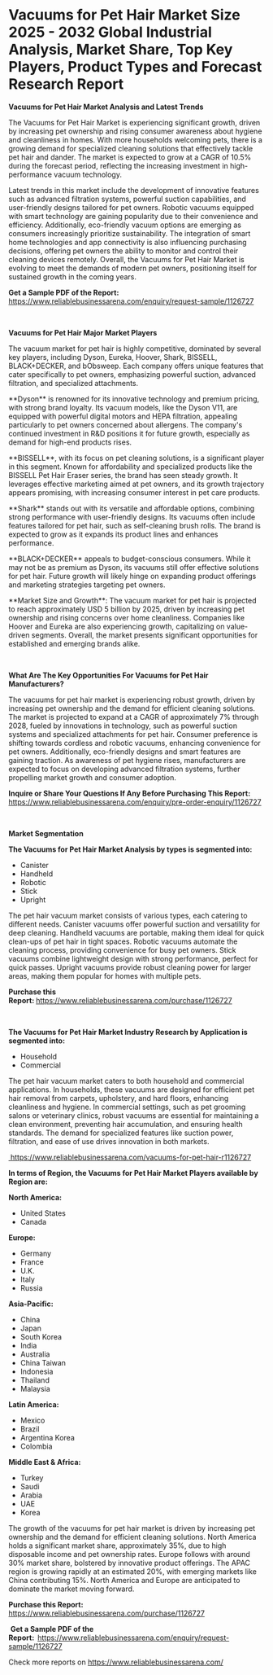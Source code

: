 <p><h1>Vacuums for Pet Hair Market Size 2025 - 2032 Global Industrial Analysis, Market Share, Top Key Players, Product Types and Forecast Research Report</h1></p><p><strong>Vacuums for Pet Hair Market Analysis and Latest Trends</strong></p>
<p><p>The Vacuums for Pet Hair Market is experiencing significant growth, driven by increasing pet ownership and rising consumer awareness about hygiene and cleanliness in homes. With more households welcoming pets, there is a growing demand for specialized cleaning solutions that effectively tackle pet hair and dander. The market is expected to grow at a CAGR of 10.5% during the forecast period, reflecting the increasing investment in high-performance vacuum technology.</p><p>Latest trends in this market include the development of innovative features such as advanced filtration systems, powerful suction capabilities, and user-friendly designs tailored for pet owners. Robotic vacuums equipped with smart technology are gaining popularity due to their convenience and efficiency. Additionally, eco-friendly vacuum options are emerging as consumers increasingly prioritize sustainability. The integration of smart home technologies and app connectivity is also influencing purchasing decisions, offering pet owners the ability to monitor and control their cleaning devices remotely. Overall, the Vacuums for Pet Hair Market is evolving to meet the demands of modern pet owners, positioning itself for sustained growth in the coming years.</p></p>
<p><strong>Get a Sample PDF of the Report:&nbsp;</strong> <a href="https://www.reliablebusinessarena.com/enquiry/request-sample/1126727?utm_campaign=3042&utm_medium=2&utm_source=Github&utm_content=ia&utm_term=09042025&utm_id=vacuums-for-pet-hair">https://www.reliablebusinessarena.com/enquiry/request-sample/1126727</a></p>
<p>&nbsp;</p>
<p><strong>Vacuums for Pet Hair Major Market Players</strong></p>
<p><p>The vacuum market for pet hair is highly competitive, dominated by several key players, including Dyson, Eureka, Hoover, Shark, BISSELL, BLACK+DECKER, and bObsweep. Each company offers unique features that cater specifically to pet owners, emphasizing powerful suction, advanced filtration, and specialized attachments.</p><p>**Dyson** is renowned for its innovative technology and premium pricing, with strong brand loyalty. Its vacuum models, like the Dyson V11, are equipped with powerful digital motors and HEPA filtration, appealing particularly to pet owners concerned about allergens. The company's continued investment in R&D positions it for future growth, especially as demand for high-end products rises.</p><p>**BISSELL**, with its focus on pet cleaning solutions, is a significant player in this segment. Known for affordability and specialized products like the BISSELL Pet Hair Eraser series, the brand has seen steady growth. It leverages effective marketing aimed at pet owners, and its growth trajectory appears promising, with increasing consumer interest in pet care products.</p><p>**Shark** stands out with its versatile and affordable options, combining strong performance with user-friendly designs. Its vacuums often include features tailored for pet hair, such as self-cleaning brush rolls. The brand is expected to grow as it expands its product lines and enhances performance.</p><p>**BLACK+DECKER** appeals to budget-conscious consumers. While it may not be as premium as Dyson, its vacuums still offer effective solutions for pet hair. Future growth will likely hinge on expanding product offerings and marketing strategies targeting pet owners.</p><p>**Market Size and Growth**: The vacuum market for pet hair is projected to reach approximately USD 5 billion by 2025, driven by increasing pet ownership and rising concerns over home cleanliness. Companies like Hoover and Eureka are also experiencing growth, capitalizing on value-driven segments. Overall, the market presents significant opportunities for established and emerging brands alike.</p></p>
<p>&nbsp;</p>
<p><strong>What Are The Key Opportunities For Vacuums for Pet Hair Manufacturers?</strong></p>
<p><p>The vacuums for pet hair market is experiencing robust growth, driven by increasing pet ownership and the demand for efficient cleaning solutions. The market is projected to expand at a CAGR of approximately 7% through 2028, fueled by innovations in technology, such as powerful suction systems and specialized attachments for pet hair. Consumer preference is shifting towards cordless and robotic vacuums, enhancing convenience for pet owners. Additionally, eco-friendly designs and smart features are gaining traction. As awareness of pet hygiene rises, manufacturers are expected to focus on developing advanced filtration systems, further propelling market growth and consumer adoption.</p></p>
<p><strong>Inquire or Share Your Questions If Any Before Purchasing This Report:</strong> <a href="https://www.reliablebusinessarena.com/enquiry/pre-order-enquiry/1126727?utm_campaign=3042&utm_medium=2&utm_source=Github&utm_content=ia&utm_term=09042025&utm_id=vacuums-for-pet-hair">https://www.reliablebusinessarena.com/enquiry/pre-order-enquiry/1126727</a></p>
<p>&nbsp;</p>
<p><strong>Market Segmentation</strong></p>
<p><strong>The Vacuums for Pet Hair Market Analysis by types is segmented into:</strong></p>
<p><ul><li>Canister</li><li>Handheld</li><li>Robotic</li><li>Stick</li><li>Upright</li></ul></p>
<p><p>The pet hair vacuum market consists of various types, each catering to different needs. Canister vacuums offer powerful suction and versatility for deep cleaning. Handheld vacuums are portable, making them ideal for quick clean-ups of pet hair in tight spaces. Robotic vacuums automate the cleaning process, providing convenience for busy pet owners. Stick vacuums combine lightweight design with strong performance, perfect for quick passes. Upright vacuums provide robust cleaning power for larger areas, making them popular for homes with multiple pets.</p></p>
<p><strong>Purchase this Report:&nbsp;</strong><a href="https://www.reliablebusinessarena.com/purchase/1126727?utm_campaign=3042&utm_medium=2&utm_source=Github&utm_content=ia&utm_term=09042025&utm_id=vacuums-for-pet-hair">https://www.reliablebusinessarena.com/purchase/1126727</a></p>
<p>&nbsp;</p>
<p><strong>The Vacuums for Pet Hair Market Industry Research by Application is segmented into:</strong></p>
<p><ul><li>Household</li><li>Commercial</li></ul></p>
<p><p>The pet hair vacuum market caters to both household and commercial applications. In households, these vacuums are designed for efficient pet hair removal from carpets, upholstery, and hard floors, enhancing cleanliness and hygiene. In commercial settings, such as pet grooming salons or veterinary clinics, robust vacuums are essential for maintaining a clean environment, preventing hair accumulation, and ensuring health standards. The demand for specialized features like suction power, filtration, and ease of use drives innovation in both markets.</p></p>
<p><a href="https://www.reliablebusinessarena.com/vacuums-for-pet-hair-r1126727?utm_campaign=3042&utm_medium=2&utm_source=Github&utm_content=ia&utm_term=09042025&utm_id=vacuums-for-pet-hair">&nbsp;https://www.reliablebusinessarena.com/vacuums-for-pet-hair-r1126727</a></p>
<p><strong>In terms of Region, the Vacuums for Pet Hair Market Players available by Region are:</strong></p>
<p>
    <p> <strong> North America: </strong>
        <ul>
            <li>United States</li>
            <li>Canada</li>
        </ul>
        </p> 
    <p> <strong> Europe: </strong>
        <ul>
            <li>Germany</li>
            <li>France</li>
            <li>U.K.</li>
            <li>Italy</li>
            <li>Russia</li>
        </ul>
        </p> 
    <p> <strong> Asia-Pacific: </strong>
        <ul>
            <li>China</li>
            <li>Japan</li>
            <li>South Korea</li>
            <li>India</li>
            <li>Australia</li>
            <li>China Taiwan</li>
            <li>Indonesia</li>
            <li>Thailand</li>
            <li>Malaysia</li>
        </ul>
        </p> 
    <p> <strong> Latin America: </strong>
        <ul>
            <li>Mexico</li>
            <li>Brazil</li>
            <li>Argentina Korea</li>
            <li>Colombia</li>
        </ul>
        </p> 
    <p> <strong> Middle East & Africa: </strong>
        <ul>
            <li>Turkey</li>
            <li>Saudi</li>
            <li>Arabia</li>
            <li>UAE</li>
            <li>Korea</li>
        </ul>
    </p>
    </p>
<p><p>The growth of the vacuums for pet hair market is driven by increasing pet ownership and the demand for efficient cleaning solutions. North America holds a significant market share, approximately 35%, due to high disposable income and pet ownership rates. Europe follows with around 30% market share, bolstered by innovative product offerings. The APAC region is growing rapidly at an estimated 20%, with emerging markets like China contributing 15%. North America and Europe are anticipated to dominate the market moving forward.</p></p>
<p><strong>Purchase this Report: </strong><a href="https://www.reliablebusinessarena.com/purchase/1126727?utm_campaign=3042&utm_medium=2&utm_source=Github&utm_content=ia&utm_term=09042025&utm_id=vacuums-for-pet-hair">https://www.reliablebusinessarena.com/purchase/1126727</a></p>
<p>&nbsp;<strong>Get a Sample PDF of the Report:&nbsp;&nbsp;</strong><a href="https://www.reliablebusinessarena.com/enquiry/request-sample/1126727?utm_campaign=3042&utm_medium=2&utm_source=Github&utm_content=ia&utm_term=09042025&utm_id=vacuums-for-pet-hair">https://www.reliablebusinessarena.com/enquiry/request-sample/1126727</a></p>
<p><strong></strong></p>
<p>Check more reports on <a href="https://www.reliablebusinessarena.com/?utm_campaign=3042&utm_medium=2&utm_source=Github&utm_content=ia&utm_term=09042025&utm_id=vacuums-for-pet-hair">https://www.reliablebusinessarena.com/</a></p>